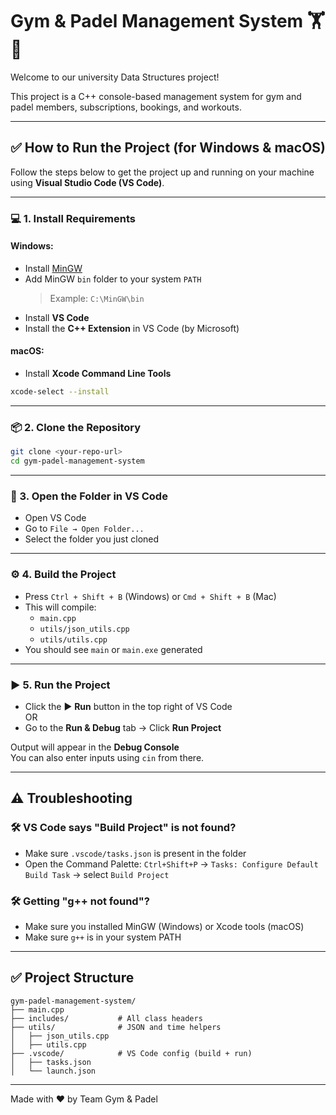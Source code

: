 # Gym & Padel Management System 🏋️🎾

Welcome to our university Data Structures project!

This project is a C++ console-based management system for gym and padel members, subscriptions, bookings, and workouts.

---

## ✅ How to Run the Project (for Windows & macOS)

Follow the steps below to get the project up and running on your machine using **Visual Studio Code (VS Code)**.

---

### 💻 1. Install Requirements

#### Windows:
- Install [MinGW](https://www.mingw-w64.org/downloads/)
- Add MinGW `bin` folder to your system `PATH`
    > Example: `C:\MinGW\bin`
- Install **VS Code**
- Install the **C++ Extension** in VS Code (by Microsoft)

#### macOS:
- Install **Xcode Command Line Tools**  
```bash
xcode-select --install
```

---

### 📦 2. Clone the Repository

```bash
git clone <your-repo-url>
cd gym-padel-management-system
```

---

### 🧠 3. Open the Folder in VS Code

- Open VS Code
- Go to `File → Open Folder...`
- Select the folder you just cloned

---

### ⚙️ 4. Build the Project

- Press `Ctrl + Shift + B` (Windows) or `Cmd + Shift + B` (Mac)
- This will compile:
  - `main.cpp`
  - `utils/json_utils.cpp`
  - `utils/utils.cpp`
- You should see `main` or `main.exe` generated

---

### ▶️ 5. Run the Project

- Click the ▶️ **Run** button in the top right of VS Code  
  OR  
- Go to the **Run & Debug** tab → Click **Run Project**

Output will appear in the **Debug Console**  
You can also enter inputs using `cin` from there.

---

## ⚠️ Troubleshooting

### 🛠️ VS Code says "Build Project" is not found?
- Make sure `.vscode/tasks.json` is present in the folder
- Open the Command Palette: `Ctrl+Shift+P` → `Tasks: Configure Default Build Task` → select `Build Project`

### 🛠️ Getting "g++ not found"?
- Make sure you installed MinGW (Windows) or Xcode tools (macOS)
- Make sure `g++` is in your system PATH

---

## ✅ Project Structure

```
gym-padel-management-system/
├── main.cpp
├── includes/           # All class headers
├── utils/              # JSON and time helpers
│   ├── json_utils.cpp
│   ├── utils.cpp
├── .vscode/            # VS Code config (build + run)
│   ├── tasks.json
│   └── launch.json
```

---

Made with ❤️ by Team Gym & Padel